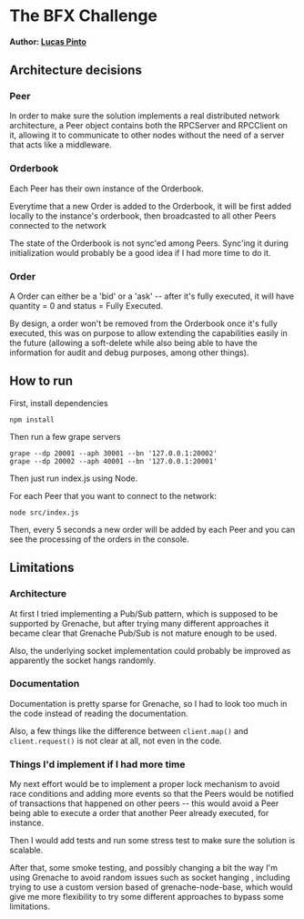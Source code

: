 # The BFX Challenge
#### Author: [Lucas Pinto](https://linkedin.com/in/lucashenriquepinto)

## Architecture decisions

### Peer

In order to make sure the solution implements a real distributed network architecture, 
a Peer object contains both the RPCServer and RPCClient on it, allowing it to communicate to other nodes without the
need of a server that acts like a middleware.

### Orderbook

Each Peer has their own instance of the Orderbook.

Everytime that a new Order is added to the Orderbook, it will be first added locally to the 
instance's orderbook, then broadcasted to all other Peers connected to the network

The state of the Orderbook is not sync'ed among Peers. Sync'ing it during initialization would probably be a good idea
if I had more time to do it.

### Order

A Order can either be a 'bid' or a 'ask' -- after it's fully executed, it will have quantity = 0 and status = Fully Executed.
 
By design, a order won't be removed from the Orderbook once it's fully executed, this was on purpose
to allow extending the capabilities easily in the future (allowing a soft-delete while also being able to have the information
for audit and debug purposes, among other things).

## How to run

First, install dependencies

```
npm install
```

Then run a few grape servers

```
grape --dp 20001 --aph 30001 --bn '127.0.0.1:20002'
grape --dp 20002 --aph 40001 --bn '127.0.0.1:20001'
```

Then just run index.js using Node.

For each Peer that you want to connect to the network:

```
node src/index.js
```

Then, every 5 seconds a new order will be added by each Peer and you can see the processing of the orders in the console.
## Limitations

### Architecture

At first I tried implementing a Pub/Sub pattern, which is supposed to be supported by Grenache, 
but after trying many different approaches it became clear that Grenache Pub/Sub is not mature enough to be used.

Also, the underlying socket implementation could probably be improved as apparently the socket hangs randomly.

### Documentation

Documentation is pretty sparse for Grenache, so I had to look too much in the code instead of reading the documentation.

Also, a few things like the difference between `client.map()` and `client.request()` is not clear at all, not even in the code.

### Things I'd implement if I had more time

My next effort would be to implement a proper lock mechanism to avoid race conditions and adding more events so that the Peers would be 
notified of transactions that happened on other peers -- this would avoid a Peer being able to execute a order that another
Peer already executed, for instance.

Then I would add tests and run some stress test to make sure the solution is scalable.

After that, some smoke testing, and possibly changing a bit the way I'm using Grenache to avoid random issues such as socket hanging
, including trying to use a custom version based of grenache-node-base, which would give me more flexibility to try some different approaches to bypass some limitations.
